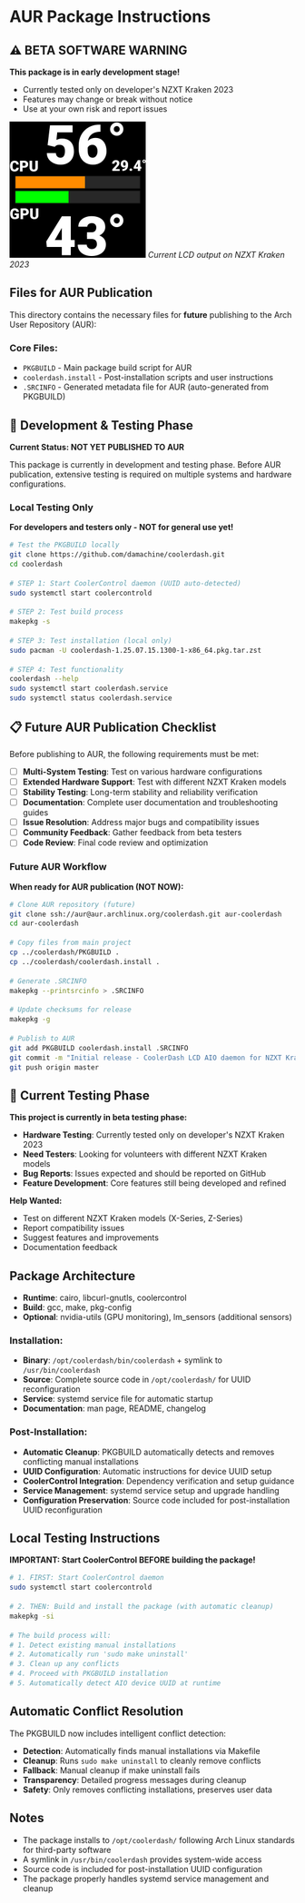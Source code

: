 # AUR Package Instructions

## ⚠️ **BETA SOFTWARE WARNING**

**This package is in early development stage!**
- Currently tested only on developer's NZXT Kraken 2023
- Features may change or break without notice
- Use at your own risk and report issues

![LCD Display Output](images/coolerdash.png)
*Current LCD output on NZXT Kraken 2023*

## Files for AUR Publication

This directory contains the necessary files for **future** publishing to the Arch User Repository (AUR):

### Core Files:
- `PKGBUILD` - Main package build script for AUR
- `coolerdash.install` - Post-installation scripts and user instructions
- `.SRCINFO` - Generated metadata file for AUR (auto-generated from PKGBUILD)

## 🚧 **Development & Testing Phase**

**Current Status: NOT YET PUBLISHED TO AUR**

This package is currently in development and testing phase. Before AUR publication, extensive testing is required on multiple systems and hardware configurations.

### Local Testing Only

**For developers and testers only - NOT for general use yet!**

```bash
# Test the PKGBUILD locally
git clone https://github.com/damachine/coolerdash.git
cd coolerdash

# STEP 1: Start CoolerControl daemon (UUID auto-detected)
sudo systemctl start coolercontrold

# STEP 2: Test build process
makepkg -s

# STEP 3: Test installation (local only)
sudo pacman -U coolerdash-1.25.07.15.1300-1-x86_64.pkg.tar.zst

# STEP 4: Test functionality
coolerdash --help
sudo systemctl start coolerdash.service
sudo systemctl status coolerdash.service
```

## 📋 **Future AUR Publication Checklist**

Before publishing to AUR, the following requirements must be met:

- [ ] **Multi-System Testing**: Test on various hardware configurations
- [ ] **Extended Hardware Support**: Test with different NZXT Kraken models  
- [ ] **Stability Testing**: Long-term stability and reliability verification
- [ ] **Documentation**: Complete user documentation and troubleshooting guides
- [ ] **Issue Resolution**: Address major bugs and compatibility issues
- [ ] **Community Feedback**: Gather feedback from beta testers
- [ ] **Code Review**: Final code review and optimization

### Future AUR Workflow

**When ready for AUR publication (NOT NOW):**

```bash
# Clone AUR repository (future)
git clone ssh://aur@aur.archlinux.org/coolerdash.git aur-coolerdash
cd aur-coolerdash

# Copy files from main project
cp ../coolerdash/PKGBUILD .
cp ../coolerdash/coolerdash.install .

# Generate .SRCINFO
makepkg --printsrcinfo > .SRCINFO

# Update checksums for release
makepkg -g

# Publish to AUR
git add PKGBUILD coolerdash.install .SRCINFO
git commit -m "Initial release - CoolerDash LCD AIO daemon for NZXT Kraken"
git push origin master
```

## 🧪 **Current Testing Phase**

**This project is currently in beta testing phase:**

- **Hardware Testing**: Currently tested only on developer's NZXT Kraken 2023
- **Need Testers**: Looking for volunteers with different NZXT Kraken models
- **Bug Reports**: Issues expected and should be reported on GitHub
- **Feature Development**: Core features still being developed and refined

**Help Wanted:**
- Test on different NZXT Kraken models (X-Series, Z-Series)
- Report compatibility issues
- Suggest features and improvements
- Documentation feedback

## Package Architecture
- **Runtime**: cairo, libcurl-gnutls, coolercontrol
- **Build**: gcc, make, pkg-config
- **Optional**: nvidia-utils (GPU monitoring), lm_sensors (additional sensors)

### Installation:
- **Binary**: `/opt/coolerdash/bin/coolerdash` + symlink to `/usr/bin/coolerdash`
- **Source**: Complete source code in `/opt/coolerdash/` for UUID reconfiguration
- **Service**: systemd service file for automatic startup
- **Documentation**: man page, README, changelog

### Post-Installation:
- **Automatic Cleanup**: PKGBUILD automatically detects and removes conflicting manual installations
- **UUID Configuration**: Automatic instructions for device UUID setup
- **CoolerControl Integration**: Dependency verification and setup guidance
- **Service Management**: systemd service setup and upgrade handling
- **Configuration Preservation**: Source code included for post-installation UUID reconfiguration

## Local Testing Instructions

**IMPORTANT: Start CoolerControl BEFORE building the package!**

```bash
# 1. FIRST: Start CoolerControl daemon
sudo systemctl start coolercontrold

# 2. THEN: Build and install the package (with automatic cleanup)
makepkg -si

# The build process will:
# 1. Detect existing manual installations
# 2. Automatically run 'sudo make uninstall' 
# 3. Clean up any conflicts
# 4. Proceed with PKGBUILD installation
# 5. Automatically detect AIO device UUID at runtime
```

## Automatic Conflict Resolution

The PKGBUILD now includes intelligent conflict detection:

- **Detection**: Automatically finds manual installations via Makefile
- **Cleanup**: Runs `sudo make uninstall` to cleanly remove conflicts
- **Fallback**: Manual cleanup if make uninstall fails
- **Transparency**: Detailed progress messages during cleanup
- **Safety**: Only removes conflicting installations, preserves user data

## Notes

- The package installs to `/opt/coolerdash/` following Arch Linux standards for third-party software
- A symlink in `/usr/bin/coolerdash` provides system-wide access
- Source code is included for post-installation UUID configuration
- The package properly handles systemd service management and cleanup
